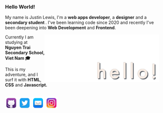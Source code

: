 <h3>Hello World!</h3>

My name is Justin Lewis, I'm a <strong>web apps developer</strong>, a <strong>designer</strong> and a <strong>secondary student </strong>. I've been learning code since 2020 and recently I've been deepening into <strong>Web Development</strong> and <strong>Frontend</strong>.

<img align="right" alt="hello!" src="./hello.png" width="375">

Currently I am studying at <strong>Nguyen Trai Secondary School, Viet Nam 🎓</strong>

This is my adventure, and I surf it with <strong>HTML</strong>, <strong>CSS</strong> and <strong>Javascript.</strong><br><br>

<p align="left"><a target="_blank" href="https://www.github.com/justinl99" title="Github"><img alt="Github's Logo" height="40" src="./github.webp"></a> <a target="_blank" href="https://twitter.com/jtlw99" title="Twitter"><img alt="Twitter's Logo" height="40" src="./twitter.webp"></a> <a target="_blank" href="mailto:huynhducanh1980@gmail.com" title="Mail"><img alt="Mail icon" height="40" src="./mail.webp"></a> <a target="_blank" href="https://www.instagram.com/jtlw99/" title="Instagram"><img alt="Instagram's Logo" height="40" src="./instagram.webp"></a></p>
